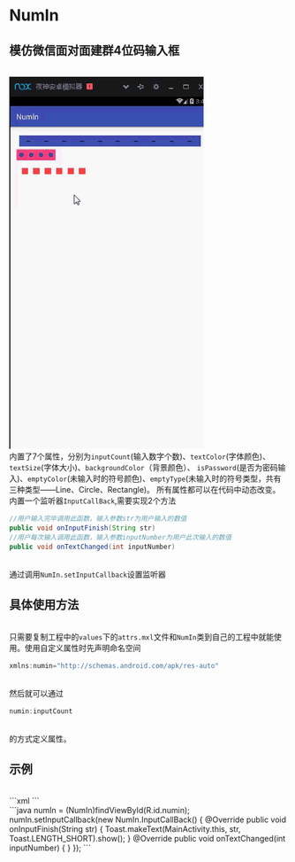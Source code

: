 # NumIn
## 模仿微信面对面建群4位码输入框
<br>![image](https://github.com/zrw269113179/NumIn/blob/master/show.gif)
<br>  内置了7个属性，分别为`inputCount`(输入数字个数)、`textColor`(字体颜色)、`textSize`(字体大小)、`backgroundColor`（背景颜色）、
`isPassword`(是否为密码输入)、`emptyColor`(未输入时的符号颜色)、`emptyType`(未输入时的符号类型，共有三种类型——Line、Circle、Rectangle)。
所有属性都可以在代码中动态改变。
<br>  内置一个监听器`InputCallBack`,需要实现2个方法
```java
//用户输入完毕调用此函数，输入参数str为用户输入的数值
public void onInputFinish(String str)
//用户每次输入调用此函数，输入参数inputNumber为用户此次输入的数值
public void onTextChanged(int inputNumber)
```
<br>通过调用`NumIn.setInputCallback`设置监听器
## 具体使用方法
<br> 只需要复制工程中的`values`下的`attrs.mxl`文件和`NumIn`类到自己的工程中就能使用。使用自定义属性时先声明命名空间
```java
xmlns:numin="http://schemas.android.com/apk/res-auto"
```
<br>然后就可以通过
```java
numin:inputCount
```
<br>的方式定义属性。
## 示例
<br>
```xml
<com.zrw.numin.NumIn
        android:id="@+id/numin"
        android:layout_width="match_parent"
        android:layout_height="wrap_content"
        android:layout_margin="8dp"
        numin:inputCount="10"
        numin:textSize="24sp"
        numin:backgroundColor="@color/colorPrimary"
        numin:emptyType="line"/>
```
<br>
```java
        numIn = (NumIn)findViewById(R.id.numin);
        numIn.setInputCallback(new NumIn.InputCallBack() {
            @Override
            public void onInputFinish(String str) {
                Toast.makeText(MainActivity.this, str, Toast.LENGTH_SHORT).show();
            }
            @Override
            public void onTextChanged(int inputNumber) {
            }
        });
```
